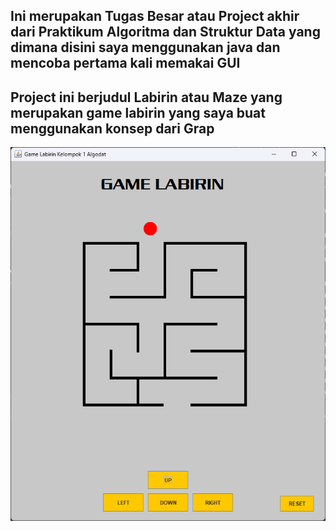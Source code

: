 ## Ini merupakan Tugas Besar atau Project akhir dari Praktikum Algoritma dan Struktur Data yang dimana disini saya menggunakan java dan mencoba pertama kali memakai GUI
## Project ini berjudul Labirin atau Maze yang merupakan game labirin yang saya buat menggunakan konsep dari Grap

![Nama alternatif untuk gambar](Result.png)
